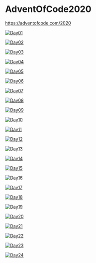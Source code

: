 # AdventOfCode2020
https://adventofcode.com/2020

[![Day01](https://img.shields.io/badge/Day1-Done-brightgreen.svg)](https://github.com/MaciejSocha/AdventOfCode2020/releases/tag/Day1)

[![Day02](https://img.shields.io/badge/Day2-Done-brightgreen.svg)](https://github.com/MaciejSocha/AdventOfCode2020/releases/tag/Day2)

[![Day03](https://img.shields.io/badge/Day3-Done-brightgreen.svg)](https://github.com/MaciejSocha/AdventOfCode2020/releases/tag/day3)

[![Day04](https://img.shields.io/badge/Day4-Done-brightgreen.svg)](https://github.com/MaciejSocha/AdventOfCode2020/releases/tag/Day4)

[![Day05](https://img.shields.io/badge/Day5-Done-brightgreen.svg)](https://github.com/MaciejSocha/AdventOfCode2020/releases/tag/Day5)

[![Day06](https://img.shields.io/badge/Day6-Done-brightgreen.svg)](https://github.com/MaciejSocha/AdventOfCode2020/releases/tag/Day6)

[![Day07](https://img.shields.io/badge/Day7-Partly-yellowgreen.svg)](https://i.imgur.com/rolF402.gif)

[![Day08](https://img.shields.io/badge/Day8-Pending-orange.svg)](https://i.imgur.com/rolF402.gif)

[![Day09](https://img.shields.io/badge/Day9-Pending-orange.svg)](https://i.imgur.com/rolF402.gif)

[![Day10](https://img.shields.io/badge/Day10-Pending-orange.svg)](https://i.imgur.com/rolF402.gif)

[![Day11](https://img.shields.io/badge/Day11-Pending-orange.svg)](https://i.imgur.com/rolF402.gif)

[![Day12](https://img.shields.io/badge/Day12-Pending-orange.svg)](https://i.imgur.com/rolF402.gif)

[![Day13](https://img.shields.io/badge/Day13-Pending-orange.svg)](https://i.imgur.com/rolF402.gif)

[![Day14](https://img.shields.io/badge/Day14-Waiting-lightgrey.svg)](https://i.imgur.com/FuZyZrn.gif)

[![Day15](https://img.shields.io/badge/Day15-Waiting-lightgrey.svg)](https://i.imgur.com/FuZyZrn.gif)

[![Day16](https://img.shields.io/badge/Day16-Waiting-lightgrey.svg)](https://i.imgur.com/FuZyZrn.gif)

[![Day17](https://img.shields.io/badge/Day17-Waiting-lightgrey.svg)](https://i.imgur.com/FuZyZrn.gif)

[![Day18](https://img.shields.io/badge/Day18-Waiting-lightgrey.svg)](https://i.imgur.com/FuZyZrn.gif)

[![Day19](https://img.shields.io/badge/Day19-Waiting-lightgrey.svg)](https://i.imgur.com/FuZyZrn.gif)

[![Day20](https://img.shields.io/badge/Day20-Waiting-lightgrey.svg)](https://i.imgur.com/FuZyZrn.gif)

[![Day21](https://img.shields.io/badge/Day21-Waiting-lightgrey.svg)](https://i.imgur.com/FuZyZrn.gif)

[![Day22](https://img.shields.io/badge/Day22-Waiting-lightgrey.svg)](https://i.imgur.com/FuZyZrn.gif)

[![Day23](https://img.shields.io/badge/Day23-Waiting-lightgrey.svg)](https://i.imgur.com/FuZyZrn.gif)

[![Day24](https://img.shields.io/badge/Day24-Waiting-lightgrey.svg)](https://i.imgur.com/FuZyZrn.gif)
